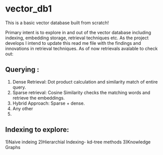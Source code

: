 # vector_db1
This is a basic vector database built from scratch! 

Primary intent is to explore in and out of the vector database including indexing, embedding storage, retrieval techniques etc. 
As the project develops I intend to update this read me file with the findings and innovations in retrieval techniques.
As of now retrievals avalable to check out: 
## Querying :
1) Dense Retrieval: Dot product calculation and similarity match of entire query.
2) Sparse retrieval: Cosine Similarity checks the matching words and retrieve the embeddings.
3) Hybrid Approach: Sparse + dense.
4) Any other
5) 
## Indexing to explore: 
1)Naive indeing
2)Hierarchial Indexing- kd-tree methods
3)Knowledge Graphs



